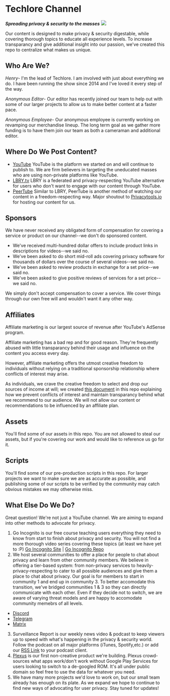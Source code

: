 # Techlore Channel
***Spreading privacy & security to the masses***
<img src="https://github.com/techlore-official/YT-channel/blob/master/Assets/Cover%20art.JPG">

Our content is designed to make privacy & security digestable, while covering thorough topics to educate all experience levels. To increase transparancy and give additional insight into our passion, we've created this repo to centralize what makes us unique. 

## Who Are We?
*Henry*- I'm the lead of Techlore. I am involved with just about everything we do. I have been running the show since 2014 and I've loved it every step of the way.

*Anonymous Editor*- Our editor has recently joined our team to help out with some of our larger projects to allow us to make better content at a faster pace.

*Anonymous Employee*- Our anonymous employee is currently working on revamping our merchandise lineup. The long term goal as we gather more funding is to have them join our team as both a cameraman and additional editor.

## Where Do We Post Content?

- [YouTube](https://youtube.com/techlore) YouTube is the platform we started on and will continue to publish to. We are firm believers in targeting the uneducated masses who are using non-private platforms like YouTube. 
- [LBRY.tv](https://lbry.tv/@techlore:3) LBRY is a federated and privacy-respecting YouTube alternative for users who don't want to engage with our content through YouTube.
- [PeerTube](https://tube.privacytools.io/accounts/techlore/video-channels) Similar to LBRY, PeerTube is another method of watching our content in a freedom-respecting way. Major shoutout to [Privacytools.io](https://blog.privacytools.io/introducing-our-peertube-instance/) for hosting our content for us. 

## Sponsors
We have never received any obligated form of compensation for covering a service or product on our channel--we don't do sponsored content. 
- We've received multi-hundred dollar offers to include product links in descriptions for videos--we said no.
- We've been asked to do short mid-roll ads covering privacy software for thousands of dollars over the course of several videos--we said no.
- We've been asked to review products in exchange for a set price--we said no.
- We've been asked to give positive reviews of services for a set price--we said no.

We simply don't accept compensation to cover a service. We cover things through our own free will and wouldn't want it any other way. 

## Affiliates
Affiliate marketing is our largest source of revenue after YouTube's AdSense program. 

Affiliate marketing has a bad rep and for good reason. They're frequently abused with little transparancy behind their usage and influence on the content you access every day.

However, affiliate marketing offers the utmost creative freedom to individuals without relying on a traditional sponsorship relationship where conflicts of interest may arise.

As individuals, we crave the creative freedom to select and drop our sources of income at will; we created [this document](https://github.com/techlore-official/YT-channel/blob/master/affiliates.md) in this repo explaining how we prevent conflicts of interest and maintain transparancy behind what we recommend to our audience. We will not allow our content or recommendations to be influenced by an affiliate plan.

## Assets
You'll find some of our assets in this repo. You are not allowed to steal our assets, but if you're covering our work and would like to reference us go for it. 

## Scripts
You'll find some of our pre-production scripts in this repo. For larger projects we want to make sure we are as accurate as possible, and publishing some of our scripts to be verified by the community may catch obvious mistakes we may otherwise miss.

## What Else Do We Do?
Great question! We're not just a YouTube channel. We are aiming to expand into other methods to advocate for privacy. 
1. Go Incognito is our free course teaching users everything they need to know from start to finish about privacy and security. You will not find a more thorough video series covering these topics (at least we have yet to :P) [Go Incognito Site](https://techlore.tech/goincognito.html) | [Go Incognito Repo](https://github.com/techlore-official/go-incognito)
2. We host several communities to offer a place for people to chat about privacy and learn from other community members. We believe in offering a tier-based system: from non-privacy services to heavily-privacy-respecting to cater to all possible audiences and give them a place to chat about privacy. Our goal is for members to start in community 1 and end up in community 3. To better accomodate this transition, we've bridged communities 1 & 3 so they can directly communicate with each other. Even if they decide not to switch, we are aware of varying threat models and are happy to accomodate community memebrs of all levels.
- [Discord](https://discord.gg/74WhF9C)
- [Telegram](https://t.me/techloregroup)
- [Matrix](https://matrix.to/#/#techlore:matrix.org)
3. Surveillance Report is our weekly news video & podcast to keep viewers up to speed with what's happening in the privacy & security world. Follow the podcast on all major platforms (iTunes, Spotify,etc.) or add our [RSS Link](https://surveillance-report.castos.com/feed) to your podcast client.
4. [Plexus](https://github.com/techlore-official/plexus) is our first non-creative product we're building. Plexus crowd-sources what apps work/don't work without Google Play Services for users looking to switch to a de-googled ROM. It's all under public domain so feel free to use the data for whatever you need.
5. We have many more projects we'd love to work on, but our small team already has enough on its plate. As we expand we hope to continue to find new ways of advocating for user privacy. Stay tuned for updates!
